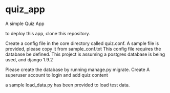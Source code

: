 # quiz_app
A simple Quiz App

to deploy this app, clone this repository. 

Create a config file in the core directory called quiz.conf. A sample file is provided, please copy it from sample_conf.txt
This config file requires the database be defined. This project is assuming a postgres database is being used, and django 1.9.2

Please create the database by running manage.py migrate. 
Create A superuser account to login and add quiz content

a sample load_data.py has been provided to load test data. 

